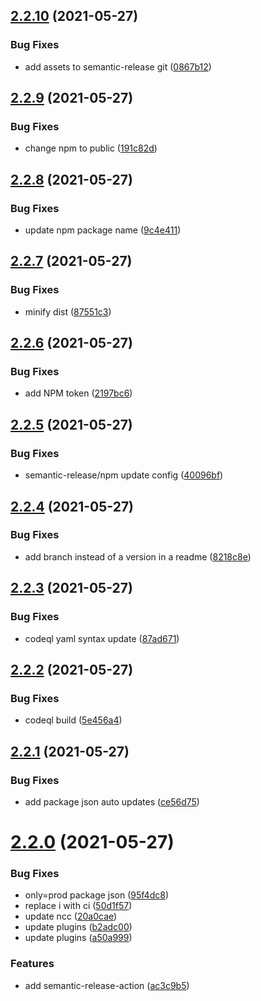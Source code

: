 ## [2.2.10](https://github.com/easingthemes/ssh-deploy/compare/v2.2.9...v2.2.10) (2021-05-27)


### Bug Fixes

* add assets to semantic-release git ([0867b12](https://github.com/easingthemes/ssh-deploy/commit/0867b12954dee2b8a2cccb7dfea3b8f3aa62d679))

## [2.2.9](https://github.com/easingthemes/ssh-deploy/compare/v2.2.8...v2.2.9) (2021-05-27)


### Bug Fixes

* change npm to public ([191c82d](https://github.com/easingthemes/ssh-deploy/commit/191c82d9b441e26cf43f81041376dbf5ecdc1647))

## [2.2.8](https://github.com/easingthemes/ssh-deploy/compare/v2.2.7...v2.2.8) (2021-05-27)


### Bug Fixes

* update npm package name ([9c4e411](https://github.com/easingthemes/ssh-deploy/commit/9c4e4119ad64792e5435e4dbe574c56a3e70839c))

## [2.2.7](https://github.com/easingthemes/ssh-deploy/compare/v2.2.6...v2.2.7) (2021-05-27)


### Bug Fixes

* minify dist ([87551c3](https://github.com/easingthemes/ssh-deploy/commit/87551c38936fc91c0fbe3346ca43319d8098ac09))

## [2.2.6](https://github.com/easingthemes/ssh-deploy/compare/v2.2.5...v2.2.6) (2021-05-27)


### Bug Fixes

* add NPM token ([2197bc6](https://github.com/easingthemes/ssh-deploy/commit/2197bc60ef7870d4bd494966b314eabec1615bd7))

## [2.2.5](https://github.com/easingthemes/ssh-deploy/compare/v2.2.4...v2.2.5) (2021-05-27)


### Bug Fixes

* semantic-release/npm update config ([40096bf](https://github.com/easingthemes/ssh-deploy/commit/40096bf22459d1dd82172d2bd20c0c149e70b1e1))

## [2.2.4](https://github.com/easingthemes/ssh-deploy/compare/v2.2.3...v2.2.4) (2021-05-27)


### Bug Fixes

* add branch instead of a version in a readme ([8218c8e](https://github.com/easingthemes/ssh-deploy/commit/8218c8ed9514d772933e1ab4d1c725a7c05e149f))

## [2.2.3](https://github.com/easingthemes/ssh-deploy/compare/v2.2.2...v2.2.3) (2021-05-27)


### Bug Fixes

* codeql yaml syntax update ([87ad671](https://github.com/easingthemes/ssh-deploy/commit/87ad6713b53d454bd7ad6c4576cea7b2e3e2f4f3))

## [2.2.2](https://github.com/easingthemes/ssh-deploy/compare/v2.2.1...v2.2.2) (2021-05-27)


### Bug Fixes

* codeql build ([5e456a4](https://github.com/easingthemes/ssh-deploy/commit/5e456a475a15096d08ccd2aff2734b3f1250b308))

## [2.2.1](https://github.com/easingthemes/ssh-deploy/compare/v2.2.0...v2.2.1) (2021-05-27)


### Bug Fixes

* add package json auto updates ([ce56d75](https://github.com/easingthemes/ssh-deploy/commit/ce56d75fc1b62a99d72ffba70dcb24fcc3b6b3df))

# [2.2.0](https://github.com/easingthemes/ssh-deploy/compare/v2.1.7...v2.2.0) (2021-05-27)


### Bug Fixes

* only=prod package json ([95f4dc8](https://github.com/easingthemes/ssh-deploy/commit/95f4dc8069045c1f5f726e00cb519b46e4f14267))
* replace i with ci ([50d1f57](https://github.com/easingthemes/ssh-deploy/commit/50d1f576f95c0d7e8ce99fb1b2ab68b2594973e5))
* update ncc ([20a0cae](https://github.com/easingthemes/ssh-deploy/commit/20a0cae1ae81bcc430507363e800342976307a81))
* update plugins ([b2adc00](https://github.com/easingthemes/ssh-deploy/commit/b2adc00c92f129aef41ae46441411c2bebc0dbe4))
* update plugins ([a50a999](https://github.com/easingthemes/ssh-deploy/commit/a50a999528b503846cc7fdf26210f710bd95565a))


### Features

* add semantic-release-action ([ac3c9b5](https://github.com/easingthemes/ssh-deploy/commit/ac3c9b51d5cb52f4add40e2fc2dcc5e970153afc))
